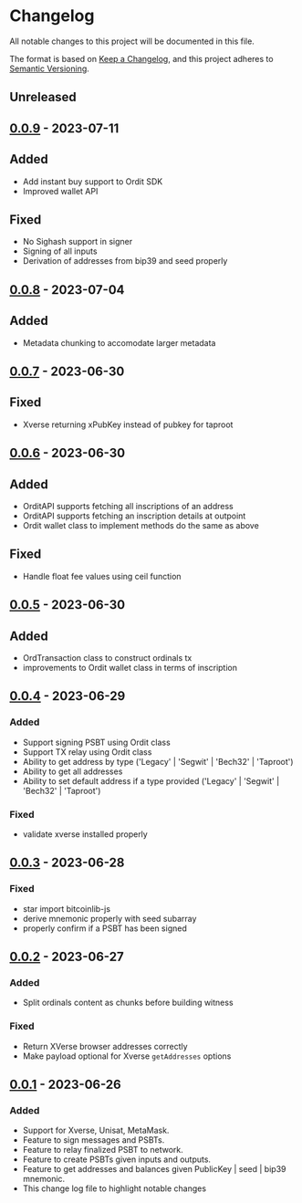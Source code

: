 # Changelog

All notable changes to this project will be documented in this file.

The format is based on [Keep a Changelog](https://keepachangelog.com/en/1.0.0/),
and this project adheres to [Semantic Versioning](https://semver.org/spec/v2.0.0.html).

## Unreleased

## [0.0.9] - 2023-07-11

## Added

- Add instant buy support to Ordit SDK
- Improved wallet API

## Fixed

- No Sighash support in signer
- Signing of all inputs
- Derivation of addresses from bip39 and seed properly

## [0.0.8] - 2023-07-04

## Added

- Metadata chunking to accomodate larger metadata

## [0.0.7] - 2023-06-30

## Fixed

- Xverse returning xPubKey instead of pubkey for taproot 


## [0.0.6] - 2023-06-30

## Added

- OrditAPI supports fetching all inscriptions of an address
- OrditAPI supports fetching an inscription details at outpoint
- Ordit wallet class to implement methods do the same as above

## Fixed

- Handle float fee values using ceil function

## [0.0.5] - 2023-06-30

## Added

- OrdTransaction class to construct ordinals tx
- improvements to Ordit wallet class in terms of inscription

## [0.0.4] - 2023-06-29

### Added 

- Support signing PSBT using Ordit class
- Support TX relay using Ordit class
- Ability to get address by type ('Legacy' | 'Segwit' | 'Bech32' | 'Taproot')
- Ability to get all addresses
- Ability to set default address if a type provided  ('Legacy' | 'Segwit' | 'Bech32' | 'Taproot')

### Fixed

- validate xverse installed properly

## [0.0.3] - 2023-06-28

### Fixed

- star import bitcoinlib-js
- derive mnemonic properly with seed subarray
- properly confirm if a PSBT has been signed


## [0.0.2] - 2023-06-27

### Added

- Split ordinals content as chunks before building witness

### Fixed

- Return XVerse browser addresses correctly
- Make payload optional for Xverse `getAddresses` options

## [0.0.1] - 2023-06-26

### Added

- Support for Xverse, Unisat, MetaMask.
- Feature to sign messages and PSBTs.
- Feature to relay finalized PSBT to network.
- Feature to create PSBTs given inputs and outputs.
- Feature to get addresses and balances given PublicKey | seed | bip39 mnemonic.
- This change log file to highlight notable changes

[0.0.9]: https://github.com/sadoprotocol/ordit-sdk/compare/v0.0.8...v0.0.9
[0.0.8]: https://github.com/sadoprotocol/ordit-sdk/compare/v0.0.7...v0.0.8
[0.0.7]: https://github.com/sadoprotocol/ordit-sdk/compare/v0.0.6...v0.0.7
[0.0.6]: https://github.com/sadoprotocol/ordit-sdk/compare/v0.0.5...v0.0.6
[0.0.5]: https://github.com/sadoprotocol/ordit-sdk/compare/v0.0.4...v0.0.5
[0.0.4]: https://github.com/sadoprotocol/ordit-sdk/compare/v0.0.3...v0.0.4
[0.0.3]: https://github.com/sadoprotocol/ordit-sdk/compare/v0.0.2...v0.0.3
[0.0.2]: https://github.com/sadoprotocol/ordit-sdk/compare/v0.0.1...v0.0.2
[0.0.1]: https://github.com/sadoprotocol/ordit-sdk/releases/tag/v0.0.1